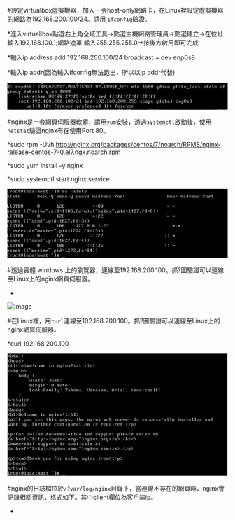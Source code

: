 #設定virtualbox虛擬機器，加入一張host-only網路卡，在Linux裡設定虛擬機器的網路為192.168.200.100/24。請用 `ifconfig`驗證。

*進入virtuallbox點選右上角全域工具→點選主機網路管理員→點選建立→在位址 輸入192.168.100.1;網路遮罩 輸入255.255.255.0→按後方啟用即可完成

*輸入ip address add 192.168.200.100/24 broadcast + dev enp0s8

*輸入ip addr(因為輸入ifconfig無法跑出，所以以ip addr代替)

![image](https://github.com/ACS107104/107-1-ntcu-linux/blob/final/ACS107104/11-1.PNG)

#nginx是一套網頁伺服器軟體，請用`yum`安裝，透過`systemctl`啟動後，使用`netstat`驗證nginx有在使用Port 80。

*sudo rpm -Uvh http://nginx.org/packages/centos/7/noarch/RPMS/nginx-release-centos-7-0.el7.ngx.noarch.rpm

*sudo yum install -y nginx

*sudo systemctl start nginx.service

![image](https://github.com/ACS107104/107-1-ntcu-linux/blob/final/ACS107104/11-2.PNG)

#透過實體 windows 上的瀏覽器，連線至192.168.200.100。抓?圖驗證可以連線至Linux上的nginx網頁伺服器。

*

![image](3)

#在Linux裡，用`curl`連線至192.168.200.100。抓?圖驗證可以連線至Linux上的nginx網頁伺服器。

*curl 192.168.200.100

![image](https://github.com/ACS107104/107-1-ntcu-linux/blob/final/ACS107104/11-4.PNG)

#nginx的日誌檔位於`/?var/log/nginx`目錄下，當連線不存在的網頁時，nginx會記錄相關資訊，格式如下。其中client欄位為客戶端ip。

*
